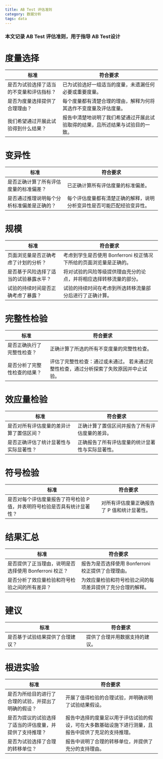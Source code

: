 ```yaml
---
title: AB Test 评估准则
category: 数据分析
tags: data
---
```


### 本文记录 AB Test 评估准则，用于指导 AB Test设计

# 度量选择

标准 | 符合要求
--------- | -------------
是否为试验选择了适当的不变量和评估指标？ | 已为试验选好一组适当的度量，未遗漏任何必要或重要度量。
是否为度量选择提供了合理理由？ | 每个度量都有清楚合理的理由，解释为何将其选作不变度量及评估度量。
我们希望通过开展此试验得到什么结果？ | 报告中清楚地说明了我们希望通过开展此试验取得的结果，且所述结果与试验目的一致。


# 变异性

标准 | 符合要求
--------- | -------------
是否正确计算了所有评估度量的标准偏差？ | 已正确计算所有评估度量的标准偏差。
是否通过推理说明每个分析标准偏差是正确的？ | 每个评估度量都有清楚正确的解释，说明分析变异性是否可能匹配经验变异性。


# 规模

标准 | 符合要求
--------- | -------------
页面浏览量是否正确考虑了计划的分析？ | 考虑到学生是否使用 Bonferroni 校正情况下所给的页面浏览量是正确的。
是否基于风险选择了适当的试验暴露水平？ | 将对试验的风险等级提供理由充分的论点，并将相应选择转移流量的部分。
试验的持续时间是否正确考虑了暴露？ | 试验的持续时间在考虑到所选转移流量部分后进行了正确计算。


# 完整性检验

标准 | 符合要求
--------- | -------------
是否正确执行了完整性检查？ | 正确计算了所选的所有不变度量的完整性检查。
是否分析了完整性检查的结果？ | 评估了完整性检查：通过或未通过。    若未通过完整性检查，通过分析探索了失败原因并中止试验。


# 效应量检验

标准 | 符合要求
--------- | -------------
是否对所有评估度量的差异计算了置信区间？ | 正确计算了置信区间并报告了所有评估度量的差异。
是否正确评估了统计显著性与实际显著性？ | 正确报告了所有评估度量的统计显著性与实际显著性。


# 符号检验

标准 | 符合要求
--------- | -------------
是否对每个评估度量报告了符号检验 P 值，并表明符号检验是否具有统计显著性？ | 对所有评估度量正确报告了 P 值和统计显著性。


# 结果汇总

标准 | 符合要求
--------- | -------------
是否提供了正当理由，说明是否选择使用 Bonferroni 校正？ | 报告为是否选择使用 Bonferroni 校正提供了合理理由。
是否分析了效应量检验和符号检验之间的所有差异？ | 为效应量检验和符号检验之间的每项差异提供了充分合理的解释。


# 建议

标准 | 符合要求
--------- | -------------
是否基于试验结果提供了合理建议？ | 提供了合理并用数据支持的建议。


# 根进实验

标准 | 符合要求
--------- | -------------
是否为所给目的进行了合理的试验，并提出了明确的假设？ | 开展了值得检验的合理试验，并明确说明了试验结果假设。
是否为提议的试验选择了适当的评估度量，并提供了支持推理？ | 报告中选择的度量足以用于评估试验的假设，可在大多数基础设施下进行测量，且报告中提供了充足的支持推理。
是否为试验选择了合理的转移单位？ | 报告中说明了合理的转移单位，并提供了充分的支持理由。

